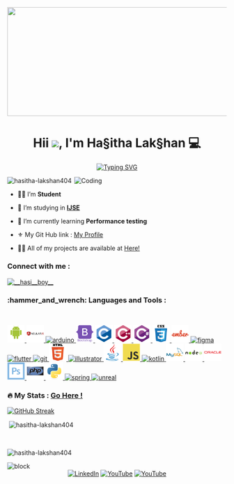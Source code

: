 
<!-- [![MasterHead](https://c.tenor.com/_i9AUV0dv_0AAAAC/welcome-banner.gif)](https://hasitha-lakshan404.io) -->

<div id="header" align="center">
  <img src="https://c.tenor.com/_i9AUV0dv_0AAAAC/welcome-banner.gif" width="1000" height="250"/>
</div>

<h1 align="center">
  Hii
  <img src="https://media.giphy.com/media/hvRJCLFzcasrR4ia7z/giphy.gif" width="40px"/>,
  I'm Ha§itha Lak§han 💻
</h1>

<!-- <h1 align="center">Hi 👋, I'm Ha§itha Lak§han</h1> -->
<!-- <h3 align="center">I'm Full Stack developer from Sri Lanka</h3> -->

<div align="center"> 
  
[![Typing SVG](https://readme-typing-svg.herokuapp.com?font=poppins&size=25&duration=4000&color=13F700&background=EB00FF00&center=true&vCenter=true&width=600&lines=I'm++Full++Stack++developer++From++Sri++Lanka;Software+Designer;Developer;UI%2FUX++Designer;Gamer;Photographer)](https://git.io/typing-svg)
</div>


<!-- <img align="right" alt="Coding" width="400" src="https://media.giphy.com/media/wwg1suUiTbCY8H8vIA/giphy-downsized-large.gif"> -->
<img align="right" alt="Coding" width="350" src="https://camo.githubusercontent.com/5e8e2b586a7a5f75a999e1c3080b66c3e1c4e93a172cd26207e184f5219353d5/68747470733a2f2f692e70696e696d672e636f6d2f6f726967696e616c732f61622f63342f35622f61626334356239633335366662623834363633326630313061613361343465662e676966">

<p align="left"> <img src="https://komarev.com/ghpvc/?username=hasitha-lakshan404&label=Profile%20views&color=0e75b6&style=flat" alt="hasitha-lakshan404" /> </p>

- 👨‍🎓 I’m  **Student**

- 🔭 I’m  studying in [**IJSE**](https://www.ijse.lk/)

- 🌱 I’m currently learning **Performance testing**

- ⚜ My Git Hub link : [My Profile](https://github.com/Hasitha-Lakshan404)

- 👨‍💻 All of my projects are available at [Here!](https://github.com/Hasitha-Lakshan404?tab=repositories)



<h3 align="left">Connect with me :</h3>
<p align="left">
<a href="https://instagram.com/__hasi__boy__" target="blank"><img align="center" src="https://raw.githubusercontent.com/rahuldkjain/github-profile-readme-generator/master/src/images/icons/Social/instagram.svg" alt="__hasi__boy__" height="30" width="40" /></a>
</p>
 
<h3 align="left">:hammer_and_wrench: Languages and Tools :</h3> <br>
<p align="left"> <a href="https://developer.android.com" target="_blank" rel="noreferrer"> <img src="https://raw.githubusercontent.com/devicons/devicon/master/icons/android/android-original-wordmark.svg" alt="android" width="40" height="40"/> </a> <a href="https://angular.io" target="_blank" rel="noreferrer"> <img src="https://raw.githubusercontent.com/devicons/devicon/master/icons/angularjs/angularjs-original-wordmark.svg" alt="angularjs" width="40" height="40"/> </a> <a href="https://www.arduino.cc/" target="_blank" rel="noreferrer"> <img src="https://cdn.worldvectorlogo.com/logos/arduino-1.svg" alt="arduino" width="40" height="40"/> </a> <a href="https://getbootstrap.com" target="_blank" rel="noreferrer"> <img src="https://raw.githubusercontent.com/devicons/devicon/master/icons/bootstrap/bootstrap-plain-wordmark.svg" alt="bootstrap" width="40" height="40"/> </a> <a href="https://www.cprogramming.com/" target="_blank" rel="noreferrer"> <img src="https://raw.githubusercontent.com/devicons/devicon/master/icons/c/c-original.svg" alt="c" width="40" height="40"/> </a> <a href="https://www.w3schools.com/cpp/" target="_blank" rel="noreferrer"> <img src="https://raw.githubusercontent.com/devicons/devicon/master/icons/cplusplus/cplusplus-original.svg" alt="cplusplus" width="40" height="40"/> </a> <a href="https://www.w3schools.com/cs/" target="_blank" rel="noreferrer"> <img src="https://raw.githubusercontent.com/devicons/devicon/master/icons/csharp/csharp-original.svg" alt="csharp" width="40" height="40"/> </a> <a href="https://www.w3schools.com/css/" target="_blank" rel="noreferrer"> <img src="https://raw.githubusercontent.com/devicons/devicon/master/icons/css3/css3-original-wordmark.svg" alt="css3" width="40" height="40"/> </a> <a href="https://emberjs.com/" target="_blank" rel="noreferrer"> <img src="https://raw.githubusercontent.com/devicons/devicon/master/icons/ember/ember-original-wordmark.svg" alt="ember" width="40" height="40"/> </a> <a href="https://www.figma.com/" target="_blank" rel="noreferrer"> <img src="https://www.vectorlogo.zone/logos/figma/figma-icon.svg" alt="figma" width="40" height="40"/> </a> <a href="https://flutter.dev" target="_blank" rel="noreferrer"> <img src="https://www.vectorlogo.zone/logos/flutterio/flutterio-icon.svg" alt="flutter" width="40" height="40"/> </a> <a href="https://git-scm.com/" target="_blank" rel="noreferrer"> <img src="https://www.vectorlogo.zone/logos/git-scm/git-scm-icon.svg" alt="git" width="40" height="40"/> </a> <a href="https://www.w3.org/html/" target="_blank" rel="noreferrer"> <img src="https://raw.githubusercontent.com/devicons/devicon/master/icons/html5/html5-original-wordmark.svg" alt="html5" width="40" height="40"/> </a> <a href="https://www.adobe.com/in/products/illustrator.html" target="_blank" rel="noreferrer"> <img src="https://www.vectorlogo.zone/logos/adobe_illustrator/adobe_illustrator-icon.svg" alt="illustrator" width="40" height="40"/> </a> <a href="https://www.java.com" target="_blank" rel="noreferrer"> <img src="https://raw.githubusercontent.com/devicons/devicon/master/icons/java/java-original.svg" alt="java" width="40" height="40"/> </a> <a href="https://developer.mozilla.org/en-US/docs/Web/JavaScript" target="_blank" rel="noreferrer"> <img src="https://raw.githubusercontent.com/devicons/devicon/master/icons/javascript/javascript-original.svg" alt="javascript" width="40" height="40"/> </a> <a href="https://kotlinlang.org" target="_blank" rel="noreferrer"> <img src="https://www.vectorlogo.zone/logos/kotlinlang/kotlinlang-icon.svg" alt="kotlin" width="40" height="40"/> </a> <a href="https://www.mysql.com/" target="_blank" rel="noreferrer"> <img src="https://raw.githubusercontent.com/devicons/devicon/master/icons/mysql/mysql-original-wordmark.svg" alt="mysql" width="40" height="40"/> </a> <a href="https://nodejs.org" target="_blank" rel="noreferrer"> <img src="https://raw.githubusercontent.com/devicons/devicon/master/icons/nodejs/nodejs-original-wordmark.svg" alt="nodejs" width="40" height="40"/> </a> <a href="https://www.oracle.com/" target="_blank" rel="noreferrer"> <img src="https://raw.githubusercontent.com/devicons/devicon/master/icons/oracle/oracle-original.svg" alt="oracle" width="40" height="40"/> </a> <a href="https://www.photoshop.com/en" target="_blank" rel="noreferrer"> <img src="https://raw.githubusercontent.com/devicons/devicon/master/icons/photoshop/photoshop-line.svg" alt="photoshop" width="40" height="40"/> </a> <a href="https://www.php.net" target="_blank" rel="noreferrer"> <img src="https://raw.githubusercontent.com/devicons/devicon/master/icons/php/php-original.svg" alt="php" width="40" height="40"/> </a> <a href="https://www.python.org" target="_blank" rel="noreferrer"> <img src="https://raw.githubusercontent.com/devicons/devicon/master/icons/python/python-original.svg" alt="python" width="40" height="40"/> </a> <a href="https://spring.io/" target="_blank" rel="noreferrer"> <img src="https://www.vectorlogo.zone/logos/springio/springio-icon.svg" alt="spring" width="40" height="40"/> </a> <a href="https://unrealengine.com/" target="_blank" rel="noreferrer"> <img src="https://raw.githubusercontent.com/kenangundogan/fontisto/036b7eca71aab1bef8e6a0518f7329f13ed62f6b/icons/svg/brand/unreal-engine.svg" alt="unreal" width="40" height="40"/> </a> </p>

###  :fire: My Stats : [Go Here !](https://github-readme-streak-stats.herokuapp.com/?user=Hasitha-Lakshan404) 
[![GitHub Streak](https://github-readme-streak-stats.herokuapp.com?user=Hasitha-Lakshan404&theme=dark&hide_border=true&date_format=M%20j%5B%2C%20Y%5D)](https://git.io/streak-stats)

<!-- [![Top Langs](https://github-readme-stats.vercel.app/api/top-langs/?username=your-github-username&layout=compact&theme=vision-friendly-dark)](https://github.com/anuraghazra/github-readme-stats) -->


<!-- <p>&nbsp;<img align="center" src="https://github-readme-stats.vercel.app/api?username=hasitha-lakshan404&show_icons=true&locale=en" alt="hasitha-lakshan404" /></p>  older one with light theam-->

<p>&nbsp;<img align="center" src="https://github-readme-stats.vercel.app/api?username=hasitha-lakshan404&show_icons=true&locale=en&layout=compact&theme=vision-friendly-dark" alt="hasitha-lakshan404" /></p><br> 



<!-- <p><img align="left" src="https://github-readme-stats.vercel.app/api/top-langs?username=hasitha-lakshan404&show_icons=true&locale=en&layout=compact" alt="hasitha-lakshan404" /></p>  older one with light theam --> 

<p><img align="center" src="https://github-readme-stats.vercel.app/api/top-langs?username=hasitha-lakshan404&show_icons=true&locale=en&layout=compact&theme=vision-friendly-dark" alt="hasitha-lakshan404" /></p>
<!-- <img align="right" alt="block" width="250" src="https://i.pinimg.com/originals/8a/61/ab/8a61abcf8effc6010b0094f50c1fc912.gif"> -->
<img alt="block" width="1500" height="100" src="https://cdn130.picsart.com/321303410037201.gif?to=crop&type=webp&r=40x40&q=50">
<br>



<div id="badges" align="center">
 <a href="https://LinkedIn.com" target="blank"><img src="https://img.shields.io/badge/LinkedIn-blue?style=for-the-badge&logo=linkedin&logoColor=white" alt="LinkedIn"/></a>
 <a href="https://youtube.com" target="blank"><img src="https://img.shields.io/badge/YouTube-red?style=for-the-badge&logo=youtube&logoColor=white" alt="YouTube"  /></a>
  <a href="https://Twitter.com" target="blank"><img src="https://img.shields.io/badge/Twitter-blue?style=for-the-badge&logo=twitter&logoColor=white" alt="YouTube"  /></a>
</div>

<!-- <p><img align="center" src="https://github-readme-streak-stats.herokuapp.com/?user=hasitha-lakshan404&" alt="hasitha-lakshan404" /></p>  -->

